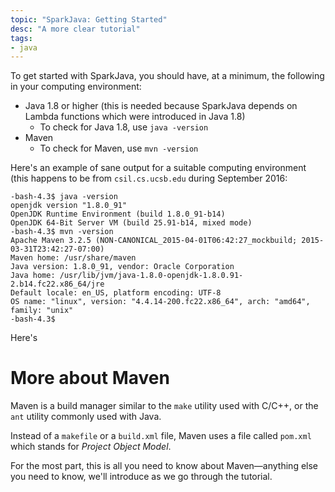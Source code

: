```yaml
---
topic: "SparkJava: Getting Started"
desc: "A more clear tutorial"
tags:
- java
---
```


To get started with SparkJava, you should have, at a minimum, the following in your computing environment:

* Java 1.8 or higher (this is needed because SparkJava depends on Lambda functions which were introduced in Java 1.8)
    * To check for Java 1.8, use `java -version`
* Maven 
    * To check for Maven, use `mvn -version`
    
Here's an example of sane output for a suitable computing environment (this happens to be from `csil.cs.ucsb.edu` during September 2016:

```
-bash-4.3$ java -version
openjdk version "1.8.0_91"
OpenJDK Runtime Environment (build 1.8.0_91-b14)
OpenJDK 64-Bit Server VM (build 25.91-b14, mixed mode)
-bash-4.3$ mvn -version
Apache Maven 3.2.5 (NON-CANONICAL_2015-04-01T06:42:27_mockbuild; 2015-03-31T23:42:27-07:00)
Maven home: /usr/share/maven
Java version: 1.8.0_91, vendor: Oracle Corporation
Java home: /usr/lib/jvm/java-1.8.0-openjdk-1.8.0.91-2.b14.fc22.x86_64/jre
Default locale: en_US, platform encoding: UTF-8
OS name: "linux", version: "4.4.14-200.fc22.x86_64", arch: "amd64", family: "unix"
-bash-4.3$ 
```

Here's 




# More about Maven

Maven is a build manager similar to the `make` utility used with C/C++, or the `ant` utility commonly used with Java.

Instead of a `makefile` or a `build.xml` file, Maven uses a file called `pom.xml` which stands for *Project Object Model*.

For the most part, this is all you need to know about Maven&mdash;anything else you need to know, we'll introduce as we go
through the tutorial.



 
